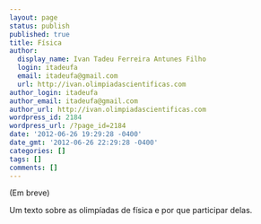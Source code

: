```yaml
---
layout: page
status: publish
published: true
title: Física
author:
  display_name: Ivan Tadeu Ferreira Antunes Filho
  login: itadeufa
  email: itadeufa@gmail.com
  url: http://ivan.olimpiadascientificas.com
author_login: itadeufa
author_email: itadeufa@gmail.com
author_url: http://ivan.olimpiadascientificas.com
wordpress_id: 2184
wordpress_url: /?page_id=2184
date: '2012-06-26 19:29:28 -0400'
date_gmt: '2012-06-26 22:29:28 -0400'
categories: []
tags: []
comments: []
---
```

(Em breve)

Um texto sobre as olimpíadas de física e por que participar delas.
